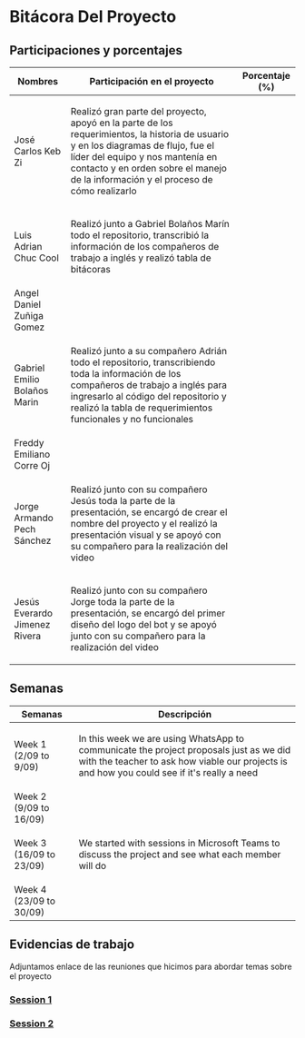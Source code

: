 # Bitácora Del Proyecto

## Participaciones y porcentajes

| Nombres                      | Participación en el proyecto | Porcentaje (%) |
|------------------------------|------------------------------|----------------|
|José Carlos Keb Zi            |<p>Realizó gran parte del proyecto, apoyó en la parte de los requerimientos, la historia de usuario y en los diagramas de flujo, fue el líder del equipo y nos mantenía en contacto y en orden sobre el manejo de la información y el proceso de cómo realizarlo <p>|                |
|Luis Adrian Chuc Cool         |<p>Realizó junto a Gabriel Bolaños Marín todo el repositorio, transcribió la información de los compañeros de trabajo a inglés y realizó tabla de bitácoras<p>|                |
|Angel Daniel Zuñiga Gomez     |<p><p>|                |
|Gabriel Emilio Bolaños Marin  |<p>Realizó junto a su compañero Adrián todo el repositorio, transcribiendo toda la información de los compañeros de trabajo a inglés para ingresarlo al código del repositorio y realizó la tabla de requerimientos funcionales y no funcionales<p>|                |
|Freddy Emiliano Corre Oj      |<p><p>|                |
|Jorge Armando Pech Sánchez    |<p>Realizó junto con su compañero Jesús toda la parte de la presentación, se encargó de crear el nombre del proyecto y el realizó la presentación visual y se apoyó con su compañero para la realización del video<p>|                |
|Jesús Everardo Jimenez Rivera |<p>Realizó junto con su compañero Jorge toda la parte de la presentación, se encargó del primer diseño del logo del bot y se apoyó junto con su compañero para la realización del video<p>|                |

## Semanas

| Semanas                  | Descripción |
|--------------------------|-------------|
| Week 1 (2/09 to 9/09)  |<p>In this week we are using WhatsApp to communicate the project proposals just as we did with the teacher to ask how viable our projects is and how you could see if it's really a need<p>|
| Week 2 (9/09  to 16/09)|<p><p>|
| Week 3 (16/09 to 23/09)|<p>We started with sessions in Microsoft Teams to discuss the project and see what each member will do<p>|
| Week 4 (23/09 to 30/09)|<p><p>|


## Evidencias de trabajo
Adjuntamos enlace de las reuniones que hicimos para abordar temas sobre el proyecto
### [Session 1](https://alumnosuady-my.sharepoint.com/:v:/g/personal/a24216380_alumnos_uady_mx/ERKk4iwQnuFIpu7iq1PnxBcBdYXqUocp2pGh-Vg-_1BdGw?referrer=Teams.TEAMS-ELECTRON&referrerScenario=MeetingChicletGetLink.view)
### [Session 2](https://alumnosuady-my.sharepoint.com/:v:/g/personal/a24216380_alumnos_uady_mx/Ee4ALxzBuQ9DhjXlnCuLiX8BJ9anwUCEHdSMPQvMXl2G0Q?referrer=Teams.TEAMS-ELECTRON&referrerScenario=MeetingChicletGetLink.view)